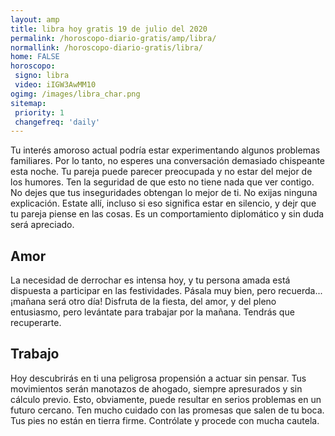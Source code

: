 ```yaml
---
layout: amp
title: libra hoy gratis 19 de julio del 2020 
permalink: /horoscopo-diario-gratis/amp/libra/
normallink: /horoscopo-diario-gratis/libra/
home: FALSE
horoscopo:
 signo: libra
 video: iIGW3AwMM10
ogimg: /images/libra_char.png
sitemap:
 priority: 1
 changefreq: 'daily'
---
```



Tu interés amoroso actual podría estar experimentando algunos problemas familiares. Por lo tanto, no esperes una conversación demasiado chispeante esta noche. Tu pareja puede parecer preocupada y no estar del mejor de los humores. Ten la seguridad de que esto no tiene nada que ver contigo. No dejes que tus inseguridades obtengan lo mejor de ti. No exijas ninguna explicación. Estate allí, incluso si eso significa estar en silencio, y dejr que tu pareja piense en las cosas. Es un comportamiento diplomático y sin duda será apreciado.

## Amor

La necesidad de derrochar es intensa hoy, y tu persona amada está dispuesta a participar en las festividades.  Pásala muy bien, pero recuerda... ¡mañana será otro día! Disfruta de la fiesta, del amor, y del pleno entusiasmo, pero levántate para trabajar por la mañana. Tendrás que recuperarte.

## Trabajo

Hoy descubrirás en ti una peligrosa propensión a actuar sin pensar. Tus movimientos serán manotazos de ahogado, siempre apresurados y sin cálculo previo. Esto, obviamente, puede resultar en serios problemas en un futuro cercano. Ten mucho cuidado con las promesas que salen de tu boca. Tus pies no están en tierra firme. Contrólate y procede con mucha cautela.